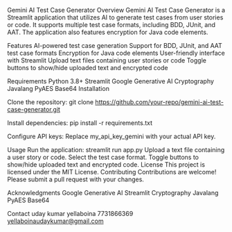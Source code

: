 
Gemini AI Test Case Generator
Overview
Gemini AI Test Case Generator is a Streamlit application that utilizes AI to generate test cases from user stories or code. It supports multiple test case formats, including BDD, JUnit, and AAT. The application also features encryption for Java code elements.

Features
AI-powered test case generation
Support for BDD, JUnit, and AAT test case formats
Encryption for Java code elements
User-friendly interface with Streamlit
Upload text files containing user stories or code
Toggle buttons to show/hide uploaded text and encrypted code

Requirements
Python 3.8+
Streamlit
Google Generative AI
Cryptography
Javalang
PyAES
Base64
Installation

Clone the repository: git clone https://github.com/your-repo/gemini-ai-test-case-generator.git

Install dependencies: pip install -r requirements.txt

Configure API keys: Replace my_api_key_gemini with your actual API key.

Usage
Run the application: streamlit run app.py
Upload a text file containing a user story or code.
Select the test case format.
Toggle buttons to show/hide uploaded text and encrypted code.
License
This project is licensed under the MIT License.
Contributing
Contributions are welcome! Please submit a pull request with your changes.

Acknowledgments
Google Generative AI
Streamlit
Cryptography
Javalang
PyAES
Base64

Contact
uday kumar yellaboina
7731866369
yellaboinaudaykumar@gmail.com
